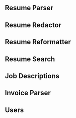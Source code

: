 

Resume Parser
-------------

Resume Redactor
---------------

Resume Reformatter
------------------

Resume Search
-------------

Job Descriptions
----------------

Invoice Parser
--------------

Users
-----